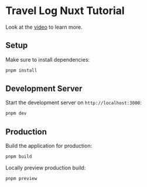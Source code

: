 # Travel Log Nuxt Tutorial

Look at the [video](https://www.youtube.com/watch?v=DK93dqmJJYg) to learn more.

## Setup

Make sure to install dependencies:

```bash
pnpm install
```
## Development Server

Start the development server on `http://localhost:3000`:

```bash
pnpm dev
```

## Production

Build the application for production:

```bash
pnpm build
```

Locally preview production build:

```bash
pnpm preview
```
